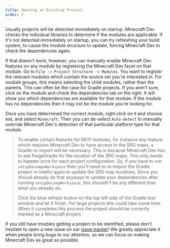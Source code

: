 ```yaml
---
title: Opening an Existing Project
order: 2
---
```


Usually projects will be detected immediately on startup. Minecraft Dev checks the individual libraries to determine if
the modules are applicable. If it's not detected immediately on startup, you can try refreshing your build system, to
cause the module structure to update, forcing Minecraft Dev to check the dependencies again.

If that doesn't work, however, you can manually enable Minecraft Dev features on any module by registering the Minecraft
Dev facet on that module. Go to `File -> Project Structure -> Modules`. You want to register the relevant modules which
contain the source set you're interested in. For module groups, this means selecting the child modules, rather than the
parents. This can often be the case for Gradle projects. If you aren't sure, click on the module and check the
dependencies tab on the right. It will show you which dependencies are available for that module. If the module has no
dependencies then it may not be the module you're looking for.

Once you have determined the correct module, right click on it and choose `Add`, and select `Minecraft`. Then you can
de-select `Auto-detect` to manually override Minecraft Dev's detection of that particular platform type for that module.

> To enable certain features for MCP modules, for instance any feature which requires Minecraft Dev to have access to the
> SRG maps, a Gradle re-import will be necessary. This is because Minecraft Dev has to ask ForgeGradle for the location
> of the SRG maps. This only needs to happen once for each project configuration. So, if you have to run
> `setupDecompoWorkspace` then you'll need to re-import the Gradle project in IntelliJ again to update the SRG map
> locations. Since you should already do that anyways to update your dependencies after running `setupDecompWorkspace`,
> this shouldn't be any different than what you already do.
>
> Click the blue refresh button on the top left side of the Gradle tool window and let it finish. For large projects this
> could take some time. When it completes this process the project should be correctly marked as a Minecraft project.

If you still have troubles getting a project to be identified, please don't hesitate to open a new issue on our
[issue tracker](https://github.com/minecraft-dev/MinecraftDev/issues)! We greatly appreciate it when people bring
bugs to our attention, so we can focus on making Minecraft Dev as great as possible.
